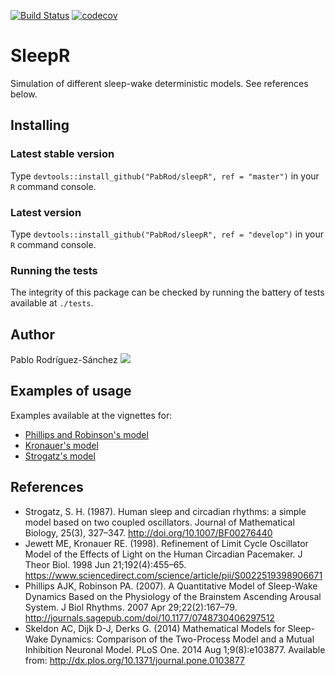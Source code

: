 [![Build Status](https://travis-ci.com/PabRod/sleepR.svg?token=Fq3EdNLAbvvXT6TczBaZ&branch=master)](https://travis-ci.com/PabRod/sleepR)
[![codecov](https://codecov.io/gh/PabRod/sleepR/branch/master/graph/badge.svg?token=tVmhqzqNuM)](https://codecov.io/gh/PabRod/sleepR)

# SleepR
Simulation of different sleep-wake deterministic models. See references below.

## Installing

### Latest stable version
Type `devtools::install_github("PabRod/sleepR", ref = "master")` in your `R` command console.

### Latest version
Type `devtools::install_github("PabRod/sleepR", ref = "develop")` in your `R` command console.

### Running the tests
The integrity of this package can be checked by running the battery of tests available at `./tests`.

## Author
Pablo Rodríguez-Sánchez [![](https://orcid.org/sites/default/files/images/orcid_16x16.png)](https://orcid.org/0000-0002-2855-940X)

## Examples of usage
Examples available at the vignettes for:

- [Phillips and Robinson's model](inst/doc/philrob.pdf)
- [Kronauer's model](inst/doc/kronauer.pdf)
- [Strogatz's model](inst/doc/strogatz.pdf)

## References
- Strogatz, S. H. (1987). Human sleep and circadian rhythms: a simple model based on two coupled oscillators. Journal of Mathematical Biology, 25(3), 327–347. http://doi.org/10.1007/BF00276440
- Jewett ME, Kronauer RE. (1998). Refinement of Limit Cycle Oscillator Model of the Effects of Light on the Human Circadian Pacemaker. J Theor Biol. 1998 Jun 21;192(4):455–65. https://www.sciencedirect.com/science/article/pii/S0022519398906671
- Phillips AJK, Robinson PA. (2007). A Quantitative Model of Sleep-Wake Dynamics Based on the Physiology of the Brainstem Ascending Arousal System. J Biol Rhythms. 2007 Apr 29;22(2):167–79. http://journals.sagepub.com/doi/10.1177/0748730406297512
- Skeldon AC, Dijk D-J, Derks G. (2014) Mathematical Models for Sleep-Wake Dynamics: Comparison of the Two-Process Model and a Mutual Inhibition Neuronal Model. PLoS One. 2014 Aug 1;9(8):e103877. Available from: http://dx.plos.org/10.1371/journal.pone.0103877

